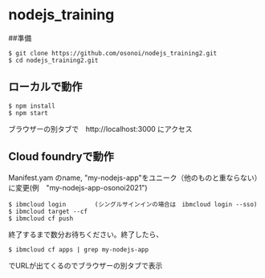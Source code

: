 # nodejs_training
##準備

```
$ git clone https://github.com/osonoi/nodejs_training2.git
$ cd nodejs_training2.git
```
## ローカルで動作

```
$ npm install
$ npm start
```
ブラウザーの別タブで　http://localhost:3000
にアクセス

## Cloud foundryで動作

 Manifest.yam のname, "my-nodejs-app"をユニーク（他のものと重ならない）に変更(例　"my-nodejs-app-osonoi2021")

```
$ ibmcloud login        (シングルサインインの場合は　ibmcloud login --sso)
$ ibmcloud target --cf
$ ibmcloud cf push
```

終了するまで数分お待ちください。終了したら、

```
$ ibmcloud cf apps | grep my-nodejs-app
```
でURLが出てくるのでブラウザーの別タブで表示
